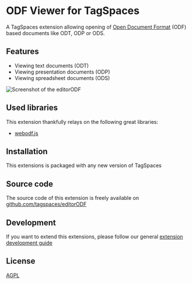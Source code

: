 # ODF Viewer for TagSpaces

A TagSpaces extension allowing opening of [Open Document Format](http://en.wikipedia.org/wiki/OpenDocument) (ODF) based documents like ODT, ODP or ODS.

## Features

* Viewing text documents (ODT)
* Viewing presentation documents (ODP)
* Viewing spreadsheet documents (ODS)

![Screenshot of the editorODF](https://github.com/tagspaces/documentation/raw/master/media/extensions/editor-odf-lead.png)

## Used libraries
This extension thankfully relays on the following great libraries:

* [webodf.js](http://webodf.org/)

## Installation

This extensions is packaged with any new version of TagSpaces

## Source code

The source code of this extension is freely available on [github.com/tagspaces/editorODF](https://github.com/tagspaces/editorODF/)

## Development

If you want to extend this extensions, please follow our general [extension development guide](http://tagspaces.org/documentation/extension-development-guide)

## License

[AGPL](https://github.com/tagspaces/editorODF/blob/master/LICENSE.txt)
